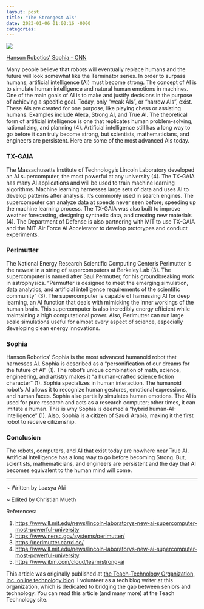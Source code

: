 ```yaml
---
layout: post
title: "The Strongest AIs"
date: 2023-01-06 01:00:16 -0000
categories:
---
```

![](https://img1.wsimg.com/isteam/ip/256c2eac-6fce-4fa6-8cc2-cb0858d3cc58/http---cdn.cnn.com-cnnnext-dam-assets-18103115.jpg/:/cr=t:0%25,l:0%25,w:100%25,h:100%25/rs=w:1280)

[Hanson Robotics' Sophia - CNN](https://www.cnn.com/style/article/sophia-robot-artificial-intelligence-smart-creativity/index.html)

Many people believe that robots will eventually replace humans and the future will look somewhat like the Terminator series. In order to surpass humans, artificial intelligence (AI) must become strong. The concept of AI is to simulate human intelligence and natural human emotions in machines. One of the main goals of AI is to make and justify decisions in the purpose of achieving a specific goal. Today, only “weak AIs”, or “narrow AIs”, exist. These AIs are created for one purpose, like playing chess or assisting humans. Examples include Alexa, Strong AI, and True AI. The theoretical form of artificial intelligence is one that replicates human problem-solving, rationalizing, and planning (4). Artificial intelligence still has a long way to go before it can truly become strong, but scientists, mathematicians, and engineers are persistent. Here are some of the most advanced AIs today.

### TX-GAIA

The Massachusetts Institute of Technology’s Lincoln Laboratory developed an AI supercomputer, the most powerful at any university (4). The TX-GAIA has many AI applications and will be used to train machine learning algorithms. Machine learning harnesses large sets of data and uses AI to develop patterns after analysis. It’s commonly used in search engines. The supercomputer can analyze data at speeds never seen before; speeding up the machine learning process. The TX-GAIA was also built to improve weather forecasting, designing synthetic data, and creating new materials (4). The Department of Defense is also partnering with MIT to use TX-GAIA and the MIT-Air Force AI Accelerator to develop prototypes and conduct experiments. 

### Perlmutter

The National Energy Research Scientific Computing Center’s Perlmutter is the newest in a string of supercomputers at Berkeley Lab (3). The supercomputer is named after Saul Permutter, for his groundbreaking work in astrophysics. “Permutter is designed to meet the emerging simulation, data analytics, and artificial intelligence requirements of the scientific community” (3). The supercomputer is capable of harnessing AI for deep learning, an AI function that deals with mimicking the inner workings of the human brain. This supercomputer is also incredibly energy efficient while maintaining a high computational power. Also, Perlmutter can run large scale simulations useful for almost every aspect of science, especially developing clean energy innovations.

### Sophia

Hanson Robotics' Sophia is the most advanced humanoid robot that harnesses AI. Sophia is described as a “personification of our dreams for the future of AI” (1). The robot’s unique combination of math, science, engineering, and artistry makes it “a human-crafted science fiction character” (1). Sophia specializes in human interaction. The humanoid robot’s AI allows it to recognize human gestures, emotional expressions, and human faces. Sophia also partially simulates human emotions. The AI is used for pure research and acts as a research computer; other times, it can imitate a human. This is why Sophia is deemed a “hybrid human-AI-intelligence” (1). Also, Sophia is a citizen of Saudi Arabia, making it the first robot to receive citizenship. 

### Conclusion

The robots, computers, and AI that exist today are nowhere near True AI. Artificial Intelligence has a long way to go before becoming Strong. But, scientists, mathematicians, and engineers are persistent and the day that AI becomes equivalent to the human mind will come. 
******

~ Written by Laasya Aki

~ Edited by Christian Mueth 

References:
1. https://www.ll.mit.edu/news/lincoln-laboratorys-new-ai-supercomputer-most-powerful-university
2. https://www.nersc.gov/systems/perlmutter/
3. https://perlmutter.carrd.co/
4. https://www.ll.mit.edu/news/lincoln-laboratorys-new-ai-supercomputer-most-powerful-university
5. https://www.ibm.com/cloud/learn/strong-ai

This article was originally published at [the Teach-Technology Organization, Inc. online technology blog](https://teach-technology.org/blog). I volunteer as a tech blog writer at this organization, which is dedicated to bridging the gap between seniors and technology. You can read this article (and many more) at the Teach Technology site. 

